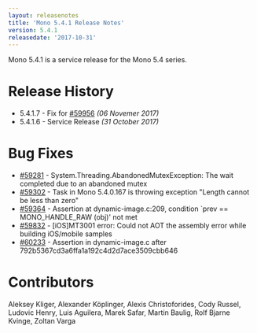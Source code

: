 ```yaml
---
layout: releasenotes
title: 'Mono 5.4.1 Release Notes'
version: 5.4.1
releasedate: '2017-10-31'
---
```


Mono 5.4.1 is a service release for the Mono 5.4 series.

Release History
===============

* 5.4.1.7 - Fix for [#59956](https://bugzilla.xamarin.com/show_bug.cgi?id=59956)  _(06 Novemer 2017)_
* 5.4.1.6 - Service Release _(31 October 2017)_

Bug Fixes
=========

* [#59281](https://bugzilla.xamarin.com/show_bug.cgi?id=59281) - System.Threading.AbandonedMutexException: The wait completed due to an abandoned mutex
* [#59302](https://bugzilla.xamarin.com/show_bug.cgi?id=59302) - Task in Mono 5.4.0.167 is throwing exception "Length cannot be less than zero"
* [#59364](https://bugzilla.xamarin.com/show_bug.cgi?id=59364) - Assertion at dynamic-image.c:209, condition \`prev == MONO_HANDLE_RAW (obj)' not met
* [#59832](https://bugzilla.xamarin.com/show_bug.cgi?id=59832) - [iOS]MT3001 error: Could not AOT the assembly error while building iOS/mobile samples
* [#60233](https://bugzilla.xamarin.com/show_bug.cgi?id=60233) - Assertion in dynamic-image.c after 792b5367cd3a6ffa1a192c4d2d7ace3509cbb646

Contributors
============

Aleksey Kliger, Alexander Köplinger, Alexis Christoforides, Cody Russel, Ludovic Henry, Luis Aguilera, Marek Safar, Martin Baulig, Rolf Bjarne Kvinge, Zoltan Varga
